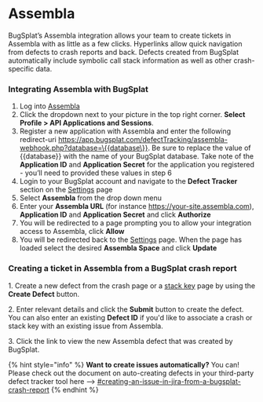 # Assembla

BugSplat’s Assembla integration allows your team to create tickets in Assembla with as little as a few clicks. Hyperlinks allow quick navigation from defects to crash reports and back. Defects created from BugSplat automatically include symbolic call stack information as well as other crash-specific data.

### Integrating Assembla with BugSplat

1. Log into [Assembla](https://www.assembla.com/home)
2. Click the dropdown next to your picture in the top right corner. **Select Profile > API Applications and Sessions**.
3. Register a new application with Assembla and enter the following redirect-uri https://app.bugsplat.com/defectTracking/assembla-webhook.php?database=\{{database\}}. Be sure to replace the value of \{{database\}} with the name of your BugSplat database. Take note of the **Application ID** and **Application Secret** for the application you registered - you’ll need to provided these values in step 6
4. Login to your BugSplat account and navigate to the **Defect Tracker** section on the [Settings](https://app.bugsplat.com/v2/settings/database/integrations#defect-trackers) page
5. Select **Assembla** from the drop down menu
6. Enter your **Assembla URL** (for instance https://your-site.assembla.com), **Application ID** and **Application Secret** and click **Authorize**
7. You will be redirected to a page prompting you to allow your integration access to Assembla, click **Allow**
8. You will be redirected back to the [Settings](https://app.bugsplat.com/v2/settings/database/integrations#defect-trackers) page. When the page has loaded select the desired **Assembla Space** and click **Update**

### Creating a ticket in Assembla from a BugSplat crash report

1\. Create a new defect from the crash page or a [stack key](../../../../education/bugsplat-terminology.md#stack-key) page by using the **Create Defect** button.

2\. Enter relevant details and click the **Submit** button to create the defect. You can also enter an existing **Defect ID** if you'd like to associate a crash or stack key with an existing issue from Assembla.

3\. Click the link to view the new Assembla defect that was created by BugSplat.

{% hint style="info" %}
**Want to create issues automatically?** You can!  Please check out the document on auto-creating defects in your third-party defect tracker tool here --> [#creating-an-issue-in-jira-from-a-bugsplat-crash-report](assembla.md#creating-an-issue-in-jira-from-a-bugsplat-crash-report "mention")
{% endhint %}
